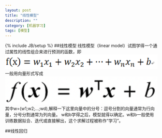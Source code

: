 ```yaml
---
layout: post
title: "线性模型"
description: ""
category: [机器学习] 
tags: [模型]
---
```

{% include JB/setup %}
##线性模型
线性模型（linear model）试图学得一个通过属性的线性组合来进行预测的函数，即
        ![线性组合](https://github.com/yuzujin/yuzujin.github.com/blob/master/images/线性组合.png?raw=true "Title")
一般用向量形式写成
        ![线性组合(向量形式)](https://github.com/yuzujin/yuzujin.github.com/blob/master/images/线性组合(向量形式).png?raw=true "Title")
其中w=(w1;w2;...;wd),解释一下这里向量中的分号：逗号分割的向量通常为行向量，分号分割通常为列向量。 w和b学得之后，模型就得以确定。w和b一般使用训练数据拟合、迭代或直接解出，这个求解过程被称作“学习”。

##线性回归

